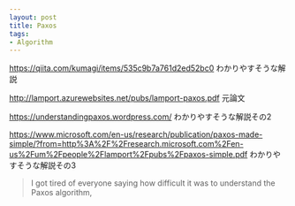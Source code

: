```yaml
---
layout: post
title: Paxos
tags:
- Algorithm
---
```


https://qiita.com/kumagi/items/535c9b7a761d2ed52bc0
わかりやすそうな解説

http://lamport.azurewebsites.net/pubs/lamport-paxos.pdf
元論文

https://understandingpaxos.wordpress.com/
わかりやすそうな解説その2

https://www.microsoft.com/en-us/research/publication/paxos-made-simple/?from=http%3A%2F%2Fresearch.microsoft.com%2Fen-us%2Fum%2Fpeople%2Flamport%2Fpubs%2Fpaxos-simple.pdf
わかりやすそうな解説その3

> I got tired of everyone saying how difficult it was to understand the Paxos algorithm,


